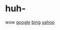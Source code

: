 # huh-
wow
[google](https://google.com)
[bing](https://bing.com)
[yahoo](https://copilot.microsoft.com/)
